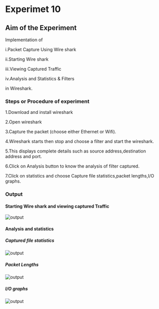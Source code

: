 # Experimet 10

## Aim of the Experiment

Implementation of 

i.Packet Capture Using Wire shark

ii.Starting Wire shark

iii.Viewing Captured Traffic

iv.Analysis and Statistics & Filters

in Wireshark.

### Steps or Procedure of experiment

1.Download and install wireshark

2.Open wireshark

3.Capture the packet (choose either Ethernet or Wifi).

4.Wireshark starts then stop and choose a filter and start the wireshark.

5.This displays complete details such as source address,destination address and port.

6.Click on Analysis button to know the analysis of filter captured.

7.Click on statistics and choose Capture file statistics,packet lengths,I/O graphs.


### Output

#### Starting Wire shark and viewing captured Traffic

![output](wireshark.png)

#### Analysis and statistics

##### Captured file statistics

![output](capture_filestats.png)

##### Packet Lengths

![output](packetlength.png)

##### I/O graphs

![output](iographs.png)


